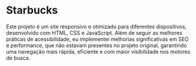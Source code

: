 # Starbucks
 Este projeto é um site responsivo e otimizado para diferentes dispositivos, desenvolvido com HTML, CSS e JavaScript. Além de seguir as melhores práticas de acessibilidade, eu implementei melhorias significativas em SEO e performance, que não estavam presentes no projeto original, garantindo uma navegação mais rápida, eficiente e com maior visibilidade nos motores de busca.
